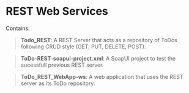 # REST Web Services

Contains:

> __Todo_REST__: A REST Server that acts as a repository of ToDos following CRUD style (GET, PUT, DELETE, POST).

> __ToDo-REST-soapui-project.xml__: A SoapUI project to test the sucessfull previous REST server.

> __ToDo_REST_WebApp-ws__: A web application that uses the REST server as its ToDo repository.
